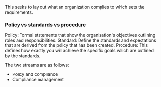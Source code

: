 This seeks to lay out what an organization complies to which sets the requirements.
### Policy vs standards vs procedure
Policy: Formal statements that show the organization's objectives outlining roles and responsibilities.
Standard: Define the standards and expectations that are derived from the policy that has been created. 
Procedure: This defines how exactly you will achieve the specific goals which are outlined by the standards.

The two streams are as follows:
- Policy and compliance
- Compliance management